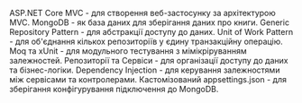 ASP.NET Core MVC - для створення веб-застосунку за архітектурою MVC.
MongoDB - як база даних для зберігання даних про книги.
Generic Repository Pattern - для абстракції доступу до даних.
Unit of Work Pattern - для об'єднання кількох репозиторіїв у єдину транзакційну операцію.
Moq та xUnit - для модульного тестування з мімікріруванням залежностей.
Репозиторії та Сервіси - для організації доступу до даних та бізнес-логіки.
Dependency Injection - для керування залежностями між сервісами та контролерами.
Кастомізований appsettings.json - для зберігання конфігурування підключення до MongoDB.
